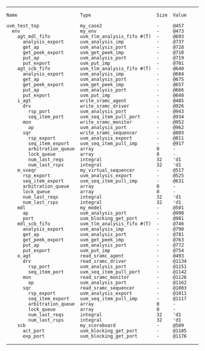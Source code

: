 ------------------------------------------------------------------
    Name                       Type                        Size  Value
    
    uvm_test_top               my_case2                    -     @457 
      env                      my_env                      -     @473 
        agt_mdl_fifo           uvm_tlm_analysis_fifo #(T)  -     @693 
          analysis_export      uvm_analysis_imp            -     @737 
          get_ap               uvm_analysis_port           -     @728 
          get_peek_export      uvm_get_peek_imp            -     @710 
          put_ap               uvm_analysis_port           -     @719 
          put_export           uvm_put_imp                 -     @701 
        agt_scb_fifo           uvm_tlm_analysis_fifo #(T)  -     @640 
          analysis_export      uvm_analysis_imp            -     @684 
          get_ap               uvm_analysis_port           -     @675 
          get_peek_export      uvm_get_peek_imp            -     @657 
          put_ap               uvm_analysis_port           -     @666 
          put_export           uvm_put_imp                 -     @648 
        i_agt                  write_sramc_agent           -     @485 
          drv                  write_sramc_driver          -     @926 
            rsp_port           uvm_analysis_port           -     @943 
            seq_item_port      uvm_seq_item_pull_port      -     @934 
          mon                  write_sramc_monitor         -     @952 
            ap                 uvm_analysis_port           -     @962 
          sqr                  write_sramc_sequencer       -     @803 
            rsp_export         uvm_analysis_export         -     @811 
            seq_item_export    uvm_seq_item_pull_imp       -     @917 
            arbitration_queue  array                       0     -    
            lock_queue         array                       0     -    
            num_last_reqs      integral                    32    'd1  
            num_last_rsps      integral                    32    'd1  
        m_vseqr                my_virtual_sequencer        -     @517 
          rsp_export           uvm_analysis_export         -     @525 
          seq_item_export      uvm_seq_item_pull_imp       -     @631 
          arbitration_queue    array                       0     -    
          lock_queue           array                       0     -    
          num_last_reqs        integral                    32    'd1  
          num_last_rsps        integral                    32    'd1  
        mdl                    my_model                    -     @501 
          ap                   uvm_analysis_port           -     @990 
          port                 uvm_blocking_get_port       -     @981 
        mdl_scb_fifo           uvm_tlm_analysis_fifo #(T)  -     @746 
          analysis_export      uvm_analysis_imp            -     @790 
          get_ap               uvm_analysis_port           -     @781 
          get_peek_export      uvm_get_peek_imp            -     @763 
          put_ap               uvm_analysis_port           -     @772 
          put_export           uvm_put_imp                 -     @754 
        o_agt                  read_sramc_agent            -     @493 
          drv                  read_sramc_driver           -     @1134
            rsp_port           uvm_analysis_port           -     @1151
            seq_item_port      uvm_seq_item_pull_port      -     @1142
          mon                  read_sramc_monitor          -     @1126
            ap                 uvm_analysis_port           -     @1162
          sqr                  read_sramc_sequencer        -     @1003
            rsp_export         uvm_analysis_export         -     @1011
            seq_item_export    uvm_seq_item_pull_imp       -     @1117
            arbitration_queue  array                       0     -    
            lock_queue         array                       0     -    
            num_last_reqs      integral                    32    'd1  
            num_last_rsps      integral                    32    'd1  
        scb                    my_scoreboard               -     @509 
          act_port             uvm_blocking_get_port       -     @1185
          exp_port             uvm_blocking_get_port       -     @1176
------------------------------------------------------------------
